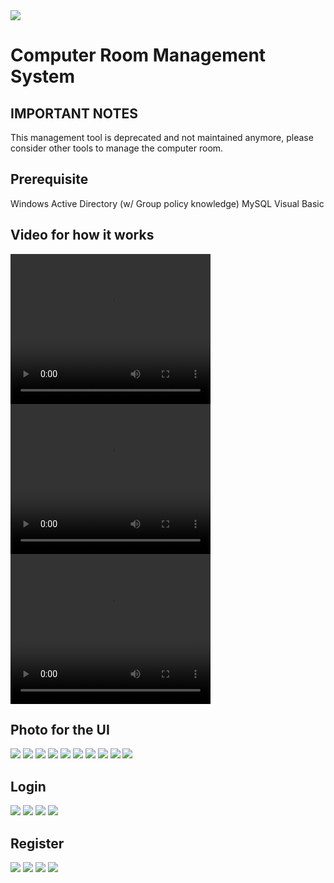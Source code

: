 <img src="https://img.shields.io/badge/License-Open%20Source-blue"> 

# Computer Room Management System

## IMPORTANT NOTES

This management tool is deprecated and not maintained anymore, please consider other tools to manage the computer room.

## Prerequisite
Windows Active Directory (w/ Group policy knowledge)
MySQL
Visual Basic

## Video for how it works
<video width="320" height="240" controls>
  <source src="https://raw.githubusercontent.com/yeungalan/Computer_Room_Managerment_System/master/img/Success.mp4" type="video/mp4">
Your browser does not support the video tag.
</video>

<video width="320" height="240" controls>
  <source src="https://raw.githubusercontent.com/yeungalan/Computer_Room_Managerment_System/master/img/Denied.mp4" type="video/mp4">
Your browser does not support the video tag.
</video>


<video width="320" height="240" controls>
  <source src="https://raw.githubusercontent.com/yeungalan/Computer_Room_Managerment_System/master/img/Access Denied.mp4" type="video/mp4">
Your browser does not support the video tag.
</video>

## Photo for the UI
 
<img src="https://raw.githubusercontent.com/yeungalan/Computer_Room_Managerment_System/master/img/MainUI_Home.PNG"> 
<img src="https://raw.githubusercontent.com/yeungalan/Computer_Room_Managerment_System/master/img/MainUI_log.PNG"> 
<img src="https://raw.githubusercontent.com/yeungalan/Computer_Room_Managerment_System/master/img/MainUI_seat.PNG"> 
<img src="https://raw.githubusercontent.com/yeungalan/Computer_Room_Managerment_System/master/img/MainUI_studentInfo.PNG"> 
<img src="https://raw.githubusercontent.com/yeungalan/Computer_Room_Managerment_System/master/img/MainUI_ban.PNG"> 
<img src="https://raw.githubusercontent.com/yeungalan/Computer_Room_Managerment_System/master/img/MainUI_adminInfo.PNG"> 
<img src="https://raw.githubusercontent.com/yeungalan/Computer_Room_Managerment_System/master/img/MainUI_sql.PNG"> 
<img src="https://raw.githubusercontent.com/yeungalan/Computer_Room_Managerment_System/master/img/MainUI_copyright.PNG"> 
<img src="https://raw.githubusercontent.com/yeungalan/Computer_Room_Managerment_System/master/img/login_account locked..PNG"> 
<img src="https://raw.githubusercontent.com/yeungalan/Computer_Room_Managerment_System/master/img/login_incorrect PWD.PNG">

## Login 
<img src="https://raw.githubusercontent.com/yeungalan/Computer_Room_Managerment_System/master/img/Login_.PNG"> 
<img src="https://raw.githubusercontent.com/yeungalan/Computer_Room_Managerment_System/master/img/Login_1.PNG"> 
<img src="https://raw.githubusercontent.com/yeungalan/Computer_Room_Managerment_System/master/img/Login_3.PNG"> 
<img src="https://raw.githubusercontent.com/yeungalan/Computer_Room_Managerment_System/master/img/Login_4.PNG"> 

## Register
<img src="https://raw.githubusercontent.com/yeungalan/Computer_Room_Managerment_System/master/img/Register_Init.PNG"> 
<img src="https://raw.githubusercontent.com/yeungalan/Computer_Room_Managerment_System/master/img/Register_ban.PNG"> 
<img src="https://raw.githubusercontent.com/yeungalan/Computer_Room_Managerment_System/master/img/Register_complete.PNG"> 
<img src="https://raw.githubusercontent.com/yeungalan/Computer_Room_Managerment_System/master/img/Register_seatfull.PNG"> 


